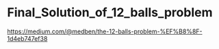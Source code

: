 # Final_Solution_of_12_balls_problem
https://medium.com/@medben/the-12-balls-problem-%EF%B8%8F-1d4eb747ef38
